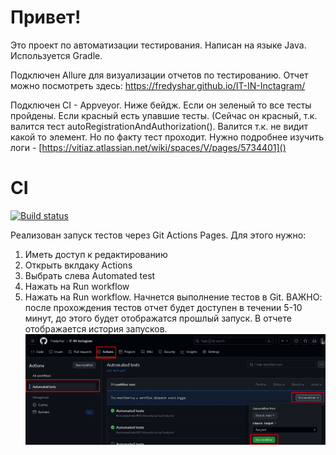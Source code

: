 # Привет! 
Это проект по автоматизации тестирования.
Написан на языке Java. Используется Gradle.

Подключен Allure для визуализации отчетов по тестированию. Отчет можно посмотреть здесь: https://fredyshar.github.io/IT-IN-Inctagram/

Подключен CI - Appveyor. Ниже бейдж. Если он зеленый то все тесты пройдены. Если красный есть упавшие тесты.
(Сейчас он красный, т.к. валится тест autoRegistrationAndAuthorization(). Валится т.к. не видит какой то элемент. Но по факту тест проходит. Нужно подробнее изучить логи - [https://vitiaz.atlassian.net/wiki/spaces/V/pages/5734401]()
# CI
[![Build status](https://ci.appveyor.com/api/projects/status/q20gws5q56ttccy3/branch/main?svg=true)](https://ci.appveyor.com/project/Fredyshar/it-in-inctagram/branch/main)

Реализован запуск тестов через Git Actions Pages. Для этого нужно:
1. Иметь доступ к редактированию
2. Открыть вклдаку Actions
3. Выбрать слева Automated test
4. Нажать на Run workflow
5. Нажать на Run workflow.
Начнется выполнение тестов в Git. 
ВАЖНО: после прохождения тестов отчет будет доступен в течении 5-10 минут, до этого будет отображатся прошлый запуск. В отчете отображается история запусков.
![img.png](img.png)

